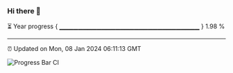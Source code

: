 ### Hi there 👋

⏳ Year progress { ▁▁▁▁▁▁▁▁▁▁▁▁▁▁▁▁▁▁▁▁▁▁▁▁▁▁▁▁▁▁ } 1.98 %

---

⏰ Updated on Mon, 08 Jan 2024 06:11:13 GMT

![Progress Bar CI](https://github.com/Shyam-Makwana/GitHub-Actions-Demo/workflows/Progress%20Bar%20CI/badge.svg)
